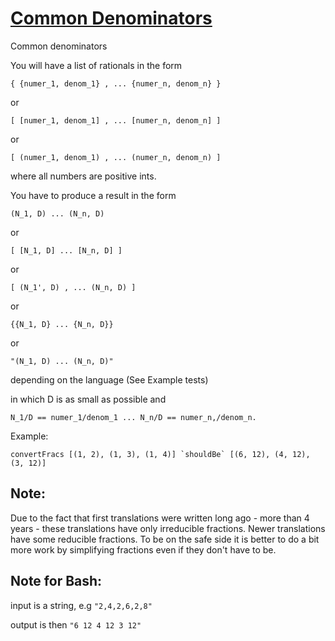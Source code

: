 # [Common Denominators](https://www.codewars.com/kata/common-denominators "https://www.codewars.com/kata/54d7660d2daf68c619000d95")

Common denominators

 You will have a list of rationals in the form 
 ```
 { {numer_1, denom_1} , ... {numer_n, denom_n} } 
 ```
 or
 ```
 [ [numer_1, denom_1] , ... [numer_n, denom_n] ] 
 ``` 
 or
 ```
 [ (numer_1, denom_1) , ... (numer_n, denom_n) ] 
 ```
 
 
 where all numbers are positive ints.
 
 You have to produce a result in the form 
 ```
 (N_1, D) ... (N_n, D) 
 ```
 or
 ```
 [ [N_1, D] ... [N_n, D] ] 
 ```
or
 ```
 [ (N_1', D) , ... (N_n, D) ] 
 ```
or
```
{{N_1, D} ... {N_n, D}} 
```
or
```
"(N_1, D) ... (N_n, D)"
```

depending on the language (See Example tests)

 in which D is as small as possible
 and 
 
 ```
 N_1/D == numer_1/denom_1 ... N_n/D == numer_n,/denom_n.
 ```
 
Example: 
 
```
convertFracs [(1, 2), (1, 3), (1, 4)] `shouldBe` [(6, 12), (4, 12), (3, 12)]
```

## Note: 
Due to the fact that first translations were written long ago - more than 4 years - these translations have only irreducible fractions. Newer translations have some reducible fractions. To be on the safe side it is better to do a bit more work by simplifying fractions even if they don't have to be.

## Note for Bash:
input is a string,  e.g `"2,4,2,6,2,8"`

output is  then         `"6 12 4 12 3 12"`
